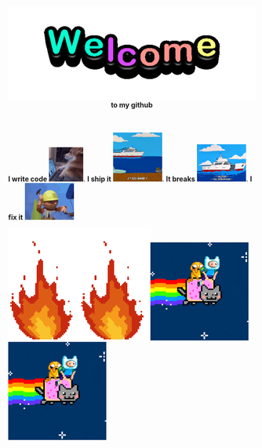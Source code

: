 <div align="center">
	<img src="welcome.gif" alt="welcome to my github profile">
  <div>
    <b>to my github</b>
  </div>
	<br>
	<br>
</div>

**I write code** ![](corgi-code.gif). **I ship it** ![](ship-it.gif).
**It breaks** ![](ship-sinks.gif). **I fix it** ![](fix-it.gif)

![](flame.gif)![](flame.gif)![](flying-cat.gif)![](flying-cat.gif)